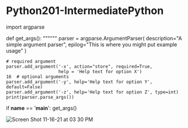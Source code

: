 # Python201-IntermediatePython
import argparse


def get_args():
    """"""
    parser = argparse.ArgumentParser(
        description="A simple argument parser",
        epilog="This is where you might put example usage"
    )

    # required argument
    parser.add_argument('-x', action="store", required=True,
                        help = 'Help text for option X')
    16  # optional arguments
    parser.add_argument('-y', help='Help text for option Y', default=False)
    parser.add_argument('-z', help='Help text for option Z', type=int)
    print(parser.parse_args())


if __name__ == '__main__':
    get_args()


![Screen Shot 11-16-21 at 03 30 PM](https://user-images.githubusercontent.com/46776355/142009356-9caa666b-b6b1-4a96-bcaa-65a00bb79651.PNG)
